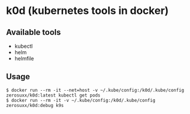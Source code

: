 # k0d (kubernetes tools in docker)

## Available tools
- kubectl
- helm
- helmfile

## Usage
```shell
$ docker run --rm -it --net=host -v ~/.kube/config:/k0d/.kube/config zerosuxx/k0d:latest kubectl get pods
$ docker run --rm -it -v ~/.kube/config:/k0d/.kube/config zerosuxx/k0d:debug k9s
```
